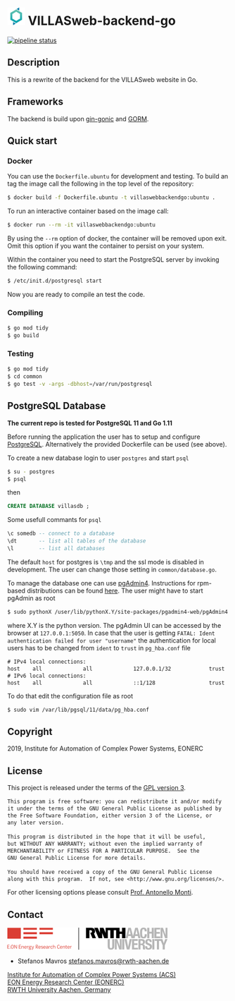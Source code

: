 # <img src="doc/pictures/villas_web.png" width=40 /> VILLASweb-backend-go

[![pipeline status](https://git.rwth-aachen.de/acs/public/villas/villasweb-backend-go/badges/master/pipeline.svg)](https://git.rwth-aachen.de/acs/public/villas/villasweb-backend-go/commits/master)

## Description
This is a rewrite of the backend for the VILLASweb
website in Go. 

## Frameworks
The backend is build upon [gin-gonic](https://github.com/gin-gonic/gin) and [GORM](http://gorm.io).

## Quick start

### Docker 
You can use the `Dockerfile.ubuntu` for development and testing.
To build an tag the image call the following in the top level of the repository:

```bash
$ docker build -f Dockerfile.ubuntu -t villaswebbackendgo:ubuntu .
```

To run an interactive container based on the image call:

```bash
$ docker run --rm -it villaswebbackendgo:ubuntu
```

By using the `--rm` option of docker, the container will be removed upon exit.
Omit this option if you want the container to persist on your system.

Within the container you need to start the PostgreSQL server by invoking the following command:

```bash
$ /etc/init.d/postgresql start
```

Now you are ready to compile an test the code. 
### Compiling

```bash 
$ go mod tidy
$ go build
```

### Testing
```bash 
$ go mod tidy
$ cd common
$ go test -v -args -dbhost=/var/run/postgresql
```


## PostgreSQL Database

**The current repo is tested for PostgreSQL 11 and Go 1.11**

Before running the application the user has to setup and configure
[PostgreSQL](https://www.postgresql.org/).
Alternatively the provided Dockerfile can be used (see above). 

To create a new database login to user `postgres` and start `psql`
```bash
$ su - postgres
$ psql
```
then
```sql
CREATE DATABASE villasdb ;
```

Some usefull commants for `psql`
```sql
\c somedb -- connect to a database 
\dt       -- list all tables of the database
\l        -- list all databases
```

The default `host` for postgres is `\tmp` and the ssl mode is disabled
in development. The user can change those setting in
`common/database.go`.

To manage the database one can use [pgAdmin4](https://www.pgadmin.org/).
Instructions for rpm-based distributions can be found
[here](https://computingforgeeks.com/how-to-install-pgadmin-4-on-centos-7-fedora-29-fedora-28/).
The user might have to start pgAdmin as root
```bash
$ sudo pythonX /user/lib/pythonX.Y/site-packages/pgadmin4-web/pgAdmin4.py
```
where X.Y is the python version. The pgAdmin UI can be accessed by the
browser at `127.0.0.1:5050`. In case that the user is getting `FATAL:
Ident authentication failed for user "username"` the authentication for
local users has to be changed from `ident` to `trust` in `pg_hba.conf`
file
```text
# IPv4 local connections:
host    all             all             127.0.0.1/32            trust
# IPv6 local connections:
host    all             all             ::1/128                 trust

```
To do that edit the configuration file as root
```bash
$ sudo vim /var/lib/pgsql/11/data/pg_hba.conf
```

## Copyright

2019, Institute for Automation of Complex Power Systems, EONERC  

## License

This project is released under the terms of the [GPL version 3](COPYING.md).

```
This program is free software: you can redistribute it and/or modify
it under the terms of the GNU General Public License as published by
the Free Software Foundation, either version 3 of the License, or
any later version.

This program is distributed in the hope that it will be useful,
but WITHOUT ANY WARRANTY; without even the implied warranty of
MERCHANTABILITY or FITNESS FOR A PARTICULAR PURPOSE.  See the
GNU General Public License for more details.

You should have received a copy of the GNU General Public License
along with this program.  If not, see <http://www.gnu.org/licenses/>.
```

For other licensing options please consult [Prof. Antonello Monti](mailto:amonti@eonerc.rwth-aachen.de).

## Contact

[![EONERC ACS Logo](doc/pictures/eonerc_logo.png)](http://www.acs.eonerc.rwth-aachen.de)

 - Stefanos Mavros <stefanos.mavros@rwth-aachen.de>

[Institute for Automation of Complex Power Systems (ACS)](http://www.acs.eonerc.rwth-aachen.de)  
[EON Energy Research Center (EONERC)](http://www.eonerc.rwth-aachen.de)  
[RWTH University Aachen, Germany](http://www.rwth-aachen.de)  
